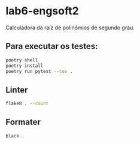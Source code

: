 # lab6-engsoft2

Calculadora da raíz de polinômios de segundo grau.

## Para executar os testes:

```sh
poetry shell
poetry install
poetry run pytest --cov .
```

## Linter
```sh
flake8 . --count
```

## Formater
```
black .
```

